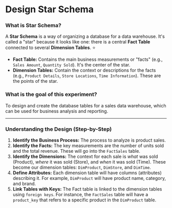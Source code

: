 # Design Star Schema

### **What is Star Schema?**
A **Star Schema** is a way of organizing a database for a data warehouse. It's called a "star" because it looks like one: there is a central **Fact Table** connected to several **Dimension Tables**. ⭐

* **Fact Table:** Contains the main business measurements or "facts" (e.g., `Sales Amount`, `Quantity Sold`). It's the center of the star.
* **Dimension Tables:** Contain the context or descriptions for the facts (e.g., `Product Details`, `Store Locations`, `Time Information`). These are the points of the star.

### **What is the goal of this experiment?**
To design and create the database tables for a sales data warehouse, which can be used for business analysis and reporting.

---

### Understanding the Design (Step-by-Step)

1. **Identify the Business Process:** The process to analyze is product sales.
2. **Identify the Facts:** The key measurements are the number of units sold and the total revenue. These will go into the `FactSales` table.
3. **Identify the Dimensions:** The context for each sale is *what* was sold (Product), *where* it was sold (Store), and *when* it was sold (Time). These become our dimension tables: `DimProduct`, `DimStore`, and `DimTime`.
4. **Define Attributes:** Each dimension table will have columns (attributes) describing it. For example, `DimProduct` will have product name, category, and brand.
5. **Link Tables with Keys:** The Fact table is linked to the dimension tables using `foreign keys`. For instance, the `FactSales` table will have a `product_key` that refers to a specific product in the `DimProduct` table.
